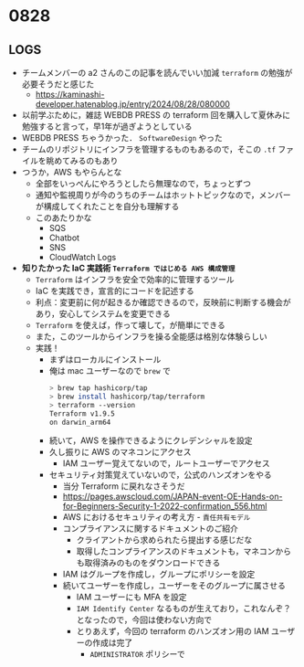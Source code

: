 # 0828

## LOGS

* チームメンバーの a2 さんのこの記事を読んでいい加減 `terraform` の勉強が必要そうだと感じた
  * https://kaminashi-developer.hatenablog.jp/entry/2024/08/28/080000
* 以前学ぶために，雑誌 WEBDB PRESS の terraform 回を購入して夏休みに勉強すると言って，早1年が過ぎようとしている
* WEBDB PRESS ちゃうかった． `SoftwareDesign` やった
* チームのリポジトリにインフラを管理するものもあるので，そこの `.tf` ファイルを眺めてみるのもあり
* つうか，AWS もやらんとな
  * 全部をいっぺんにやろうとしたら無理なので，ちょっとずつ
  * 通知や監視周りが今のうちのチームはホットトピックなので，メンバーが構成してくれたことを自分も理解する
  * このあたりかな
    * SQS
    * Chatbot
    * SNS
    * CloudWatch Logs
* **知りたかった IaC 実践術 `Terraform ではじめる AWS 構成管理`**
  * `Terraform` はインフラを安全で効率的に管理するツール
  * IaC を実践でき，宣言的にコードを記述する
  * 利点：変更前に何が起きるか確認できるので，反映前に判断する機会があり，安心してシステムを変更できる
  * `Terraform` を使えば，作って壊して，が簡単にできる
  * また，このツールからインフラを操る全能感は格別な体験らしい
  * 実践！
    * まずはローカルにインストール
    * 俺は mac ユーザーなので `brew` で
      ```bash
      > brew tap hashicorp/tap
      > brew install hashicorp/tap/terraform
      > terraform --version
      Terraform v1.9.5
      on darwin_arm64
      ```
    * 続いて，AWS を操作できるようにクレデンシャルを設定
    * 久し振りに AWS のマネコンにアクセス
      * IAM ユーザー覚えてないので，ルートユーザーでアクセス
    * セキュリティ対策覚えていないので，公式のハンズオンをやる
      * 当分 Terraform に戻れなさそうだ
      * https://pages.awscloud.com/JAPAN-event-OE-Hands-on-for-Beginners-Security-1-2022-confirmation_556.html
      * AWS におけるセキュリティの考え方 - `責任共有モデル`
      * コンプライアンスに関するドキュメントのご紹介
        * クライアントから求められたら提出する感じだな
        * 取得したコンプライアンスのドキュメントも，マネコンからも取得済みのものをダウンロードできる
      * IAM はグループを作成し，グループにポリシーを設定
      * 続いてユーザーを作成し，ユーザーをそのグループに属させる
        * IAM ユーザーにも MFA を設定
        * `IAM Identify Center` なるものが生えており，これなんぞ？となったので，今回は使わない方向で
        * とりあえず，今回の terraform のハンズオン用の IAM ユーザーの作成は完了
          * `ADMINISTRATOR` ポリシーで